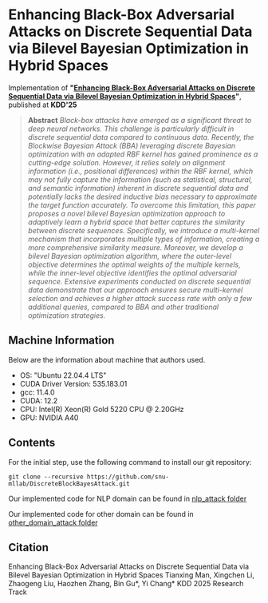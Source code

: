 # Enhancing Black-Box Adversarial Attacks on Discrete Sequential Data via Bilevel Bayesian Optimization in Hybrid Spaces

Implementation of **"[Enhancing Black-Box Adversarial Attacks on Discrete Sequential Data via Bilevel Bayesian Optimization in Hybrid Spaces]()"**, published at **KDD'25**

> **Abstract** *Black-box attacks have emerged as a significant threat to deep neural networks. This challenge is particularly difficult in discrete sequential data compared to continuous data. Recently, the Blockwise Bayesian Attack (BBA) leveraging discrete Bayesian optimization with an adapted RBF kernel has gained prominence as a cutting-edge solution. However, it relies solely on alignment information (i.e., positional differences) within the RBF kernel, which may not fully capture the information (such as statistical,  structural, and semantic information) inherent in discrete sequential data and potentially lacks the desired inductive bias necessary to approximate the target function accurately. To overcome this limitation, this paper proposes a novel bilevel Bayesian optimization approach to adaptively learn a hybrid space that better captures the similarity between discrete sequences. Specifically, we introduce a multi-kernel mechanism that incorporates multiple types of information, creating a more comprehensive similarity measure. Moreover, we develop a bilevel Bayesian optimization algorithm, where the outer-level objective determines the optimal weights of the multiple kernels, while the inner-level objective identifies the optimal adversarial sequence. Extensive experiments conducted on discrete sequential data demonstrate that 
our approach ensures secure multi-kernel selection and achieves a higher attack success rate with only a few additional queries, compared to BBA and other traditional optimization strategies.*

## Machine Information
Below are the information about machine that authors used.
* OS: "Ubuntu 22.04.4 LTS"
* CUDA Driver Version: 535.183.01
* gcc: 11.4.0
* CUDA: 12.2
* CPU: Intel(R) Xeon(R) Gold 5220 CPU @ 2.20GHz
* GPU: NVIDIA A40

## Contents

For the initial step, use the following command to install our git repository:

```git clone --recursive https://github.com/snu-mllab/DiscreteBlockBayesAttack.git```

Our implemented code for NLP domain can be found in [nlp\_attack folder](nlp_attack)

Our implemented code for other domain can be found in [other_domain\_attack folder](ips_attack)

## Citation
Enhancing Black-Box Adversarial Attacks on Discrete Sequential Data via Bilevel Bayesian Optimization in Hybrid Spaces
Tianxing Man, Xingchen Li, Zhaogeng Liu, Haozhen Zhang, Bin Gu*, Yi Chang*
KDD 2025 Research Track